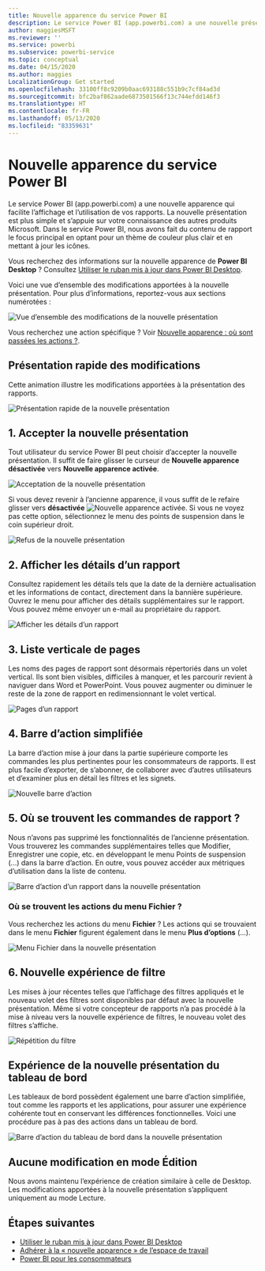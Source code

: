 ```yaml
---
title: Nouvelle apparence du service Power BI
description: Le service Power BI (app.powerbi.com) a une nouvelle présentation. Cet article explique comment parcourir les rapports dans la nouvelle présentation.
author: maggiesMSFT
ms.reviewer: ''
ms.service: powerbi
ms.subservice: powerbi-service
ms.topic: conceptual
ms.date: 04/15/2020
ms.author: maggies
LocalizationGroup: Get started
ms.openlocfilehash: 33100ff8c9209b0aac693188c551b9c7cf84ad3d
ms.sourcegitcommit: bfc2baf862aade6873501566f13c744efdd146f3
ms.translationtype: HT
ms.contentlocale: fr-FR
ms.lasthandoff: 05/13/2020
ms.locfileid: "83359631"
---
```

# <a name="the-new-look-of-the-power-bi-service"></a>Nouvelle apparence du service Power BI

Le service Power BI (app.powerbi.com) a une nouvelle apparence qui facilite l’affichage et l’utilisation de vos rapports. La nouvelle présentation est plus simple et s’appuie sur votre connaissance des autres produits Microsoft. Dans le service Power BI, nous avons fait du contenu de rapport le focus principal en optant pour un thème de couleur plus clair et en mettant à jour les icônes. 

Vous recherchez des informations sur la nouvelle apparence de **Power BI Desktop** ? Consultez [Utiliser le ruban mis à jour dans Power BI Desktop](../create-reports/desktop-ribbon.md).

Voici une vue d’ensemble des modifications apportées à la nouvelle présentation. Pour plus d’informations, reportez-vous aux sections numérotées :

![Vue d’ensemble des modifications de la nouvelle présentation](media/service-new-look/power-bi-new-look-changes.png)

Vous recherchez une action spécifique ? Voir [Nouvelle apparence : où sont passées les actions ?](service-new-look-where-actions.md).

## <a name="quick-tour-of-the-changes"></a>Présentation rapide des modifications

Cette animation illustre les modifications apportées à la présentation des rapports.

![Présentation rapide de la nouvelle présentation](media/service-new-look/power-bi-new-look-quick-tour.gif)

## <a name="1-opt-in-to-the-new-look"></a>1. Accepter la nouvelle présentation

Tout utilisateur du service Power BI peut choisir d’accepter la nouvelle présentation. Il suffit de faire glisser le curseur de **Nouvelle apparence désactivée** vers **Nouvelle apparence activée**.

![Acceptation de la nouvelle présentation](media/service-new-look/power-bi-new-look-off.png)

Si vous devez revenir à l’ancienne apparence, il vous suffit de le refaire glisser vers **désactivée** ![Nouvelle apparence activée](media/service-new-look/power-bi-new-look-toggle-on.png). Si vous ne voyez pas cette option, sélectionnez le menu des points de suspension dans le coin supérieur droit.

![Refus de la nouvelle présentation](media/service-new-look/power-bi-new-look-on.png)

## <a name="2-view-report-details"></a>2. Afficher les détails d’un rapport 

Consultez rapidement les détails tels que la date de la dernière actualisation et les informations de contact, directement dans la bannière supérieure.  Ouvrez le menu pour afficher des détails supplémentaires sur le rapport. Vous pouvez même envoyer un e-mail au propriétaire du rapport.

![Afficher les détails d’un rapport](media/service-new-look/power-bi-new-look-metadata.png)

## <a name="3-vertical-list-of-pages"></a>3. Liste verticale de pages 
Les noms des pages de rapport sont désormais répertoriés dans un volet vertical. Ils sont bien visibles, difficiles à manquer, et les parcourir revient à naviguer dans Word et PowerPoint. Vous pouvez augmenter ou diminuer le reste de la zone de rapport en redimensionnant le volet vertical.

![Pages d’un rapport](media/service-new-look/power-bi-new-look-report-pages.png)

## <a name="4-simplified-action-bar"></a>4. Barre d’action simplifiée 

La barre d’action mise à jour dans la partie supérieure comporte les commandes les plus pertinentes pour les consommateurs de rapports. Il est plus facile d’exporter, de s’abonner, de collaborer avec d’autres utilisateurs et d’examiner plus en détail les filtres et les signets.

![Nouvelle barre d’action](media/service-new-look/power-bi-new-look-action-bar.png)

## <a name="5-where-are-the-report-commands"></a>5. Où se trouvent les commandes de rapport ?

Nous n’avons pas supprimé les fonctionnalités de l’ancienne présentation. Vous trouverez les commandes supplémentaires telles que Modifier, Enregistrer une copie, etc. en développant le menu Points de suspension (...) dans la barre d’action. En outre, vous pouvez accéder aux métriques d’utilisation dans la liste de contenu.

![Barre d’action d’un rapport dans la nouvelle présentation](media/service-new-look/power-bi-report-action-bar-new-look.gif)

### <a name="where-are-file-menu-actions"></a>Où se trouvent les actions du menu Fichier ?

Vous recherchez les actions du menu **Fichier** ? Les actions qui se trouvaient dans le menu **Fichier** figurent également dans le menu **Plus d’options** (...). 

![Menu Fichier dans la nouvelle présentation](media/service-new-look/power-bi-file-menu-new-look.gif)

## <a name="6-new-filter-experience"></a>6. Nouvelle expérience de filtre

Les mises à jour récentes telles que l’affichage des filtres appliqués et le nouveau volet des filtres sont disponibles par défaut avec la nouvelle présentation. Même si votre concepteur de rapports n’a pas procédé à la mise à niveau vers la nouvelle expérience de filtres, le nouveau volet des filtres s’affiche.

![Répétition du filtre](media/service-new-look/power-bi-new-look-filters.png)

## <a name="dashboard-new-look-experience"></a>Expérience de la nouvelle présentation du tableau de bord 

Les tableaux de bord possèdent également une barre d’action simplifiée, tout comme les rapports et les applications, pour assurer une expérience cohérente tout en conservant les différences fonctionnelles. Voici une procédure pas à pas des actions dans un tableau de bord.
 
![Barre d’action du tableau de bord dans la nouvelle présentation](media/service-new-look/power-bi-dashboard-action-bar-new-look.gif)

## <a name="no-changes-to-edit-mode"></a>Aucune modification en mode Édition 

Nous avons maintenu l’expérience de création similaire à celle de Desktop. Les modifications apportées à la nouvelle présentation s’appliquent uniquement au mode Lecture.

## <a name="next-steps"></a>Étapes suivantes

- [Utiliser le ruban mis à jour dans Power BI Desktop](../create-reports/desktop-ribbon.md)
- [Adhérer à la « nouvelle apparence » de l’espace de travail](../collaborate-share/service-workspaces-new-look.md)
- [Power BI pour les consommateurs](end-user-consumer.md)
